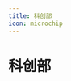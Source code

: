 ```yaml
---
title: 科创部
icon: microchip
---
```


# 科创部

<div class="catalog-display-container">
  <Catalog base="/SciTech/" />
</div>

